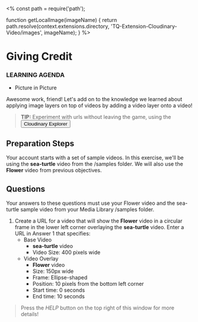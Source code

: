 <%
const path = require('path');

function getLocalImage(imageName) {
return path.resolve(context.extensions.directory,
'TQ-Extension-Cloudinary-Video/images', imageName);
}
%>
# Giving Credit
<div class="aside">
    <h3>LEARNING AGENDA</h3>
    <ul>
      <li>Picture in Picture</li>
    </ul>
</div>

Awesome work, friend! Let's add on to the knowledge we learned about applying image layers on top of videos by adding a video layer onto a video! 

> <b>TIP:</b> Experiment with urls without leaving the game, using the <button onclick='window.CloudinaryBrowser.showUrlExplorer();'>Cloudinary Explorer</button>

## Preparation Steps
Your account starts with a set of sample videos.  In this exercise, we'll be using the **sea-turtle** video from the /samples folder. We will also use the **Flower** video from previous objectives.

## <a name="questions">Questions</a>

Your answers to these questions must use your Flower video and the sea-turtle sample video from your Media Library /samples folder.

1. <a name="q1"></a>Create a URL for a video that will show the **Flower** video in a circular frame in the lower left corner overlaying the **sea-turtle** video. Enter a URL in <a onclick="jQuery('input')[0].focus()">Answer 1</a> that specifies:
   - Base Video
     - **sea-turtle** video
     - Video Size: 400 pixels wide
   - Video Overlay
     - **Flower** video
     - Size: 150px wide
     - Frame: Ellipse-shaped
     - Position: 10 pixels from the bottom left corner
     - Start time: 0 seconds
     - End time: 10 seconds

> Press the _HELP_ button on the top right of this window for more details!